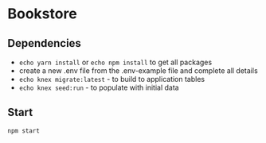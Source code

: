 # Bookstore

## Dependencies
* `echo yarn install` or `echo npm install` to get all packages
* create a new .env file from the .env-example file and complete all details
* `echo knex migrate:latest` - to build to application tables
* `echo knex seed:run` - to populate with initial data

## Start
`npm start`